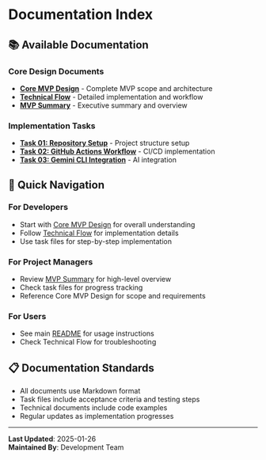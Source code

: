 # Documentation Index

## 📚 Available Documentation

### Core Design Documents
- **[Core MVP Design](Core_MVP_Design.md)** - Complete MVP scope and architecture
- **[Technical Flow](Technical_Flow.md)** - Detailed implementation and workflow
- **[MVP Summary](MVP_Summary.md)** - Executive summary and overview

### Implementation Tasks
- **[Task 01: Repository Setup](../tasks/Task-01-Repository-Setup.md)** - Project structure setup
- **[Task 02: GitHub Actions Workflow](../tasks/Task-02-GitHub-Actions-Workflow.md)** - CI/CD implementation
- **[Task 03: Gemini CLI Integration](../tasks/Task-03-Gemini-CLI-Integration.md)** - AI integration

## 🎯 Quick Navigation

### For Developers
- Start with [Core MVP Design](Core_MVP_Design.md) for overall understanding
- Follow [Technical Flow](Technical_Flow.md) for implementation details
- Use task files for step-by-step implementation

### For Project Managers
- Review [MVP Summary](MVP_Summary.md) for high-level overview
- Check task files for progress tracking
- Reference Core MVP Design for scope and requirements

### For Users
- See main [README](../README.md) for usage instructions
- Check Technical Flow for troubleshooting

## 📋 Documentation Standards

- All documents use Markdown format
- Task files include acceptance criteria and testing steps
- Technical documents include code examples
- Regular updates as implementation progresses

---

**Last Updated**: 2025-01-26  
**Maintained By**: Development Team
